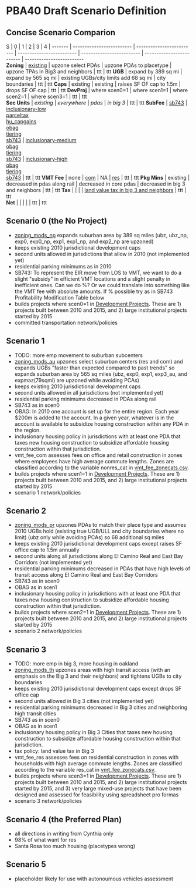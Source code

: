# PBA40 Draft Scenario Definition

## Concise Scenario Comparion

   S    |             0             |             1             |             2             |            3              |            4              |
------- | ------------------------- | ------------------------- | ------------------------- | ------------------------- | ------------------------- | -------------------------           
**Zoning** | [existing](https://github.com/MetropolitanTransportationCommission/bayarea_urbansim/blob/master/data/zoning_mods_0.csv) | upzone select PDAs        | upzone PDAs to placetype  | upzone TPAs in Big3 and neighbors | ttt | ttt
**UGB** | expand by 389 sq mi | expand by 565 sq mi | existing UGBs/city limits add 68 sq mi | city boundaries | ttt | ttt 
**Caps** | existing | existing | raises SF OF cap to 1.5m | drops SF OF cap | ttt | ttt 
**DevProj** | where scen0=1 | where scen1=1 | where scen2=1 | where scen3=1 | ttt | ttt                         
**Sec Units** | *existing* | *everywhere* | *pdas* | *in big 3* | ttt | ttt
**SubFee** | [sb743](accounts_pba40.md#sb743) | [inclusionary-low](accounts_pba40.md#inclusionary-zoning-low) <br> [parceltax](accounts_pba40.md#parcel-tax) <br> [hu_capgains](accounts_pba40.md#housing-capital-gains-tax) <br> [obag](accounts_pba40.md#obag) <br> [tiering](accounts_pba40.md#ceqa-tiering) <br> [sb743](accounts_pba40.md#sb743) | [inclusionary-medium](accounts_pba40.md#inclusionary-zoning-medium) <br> [obag](accounts_pba40.md#obag) <br>  [tiering](accounts_pba40.md#ceqa-tiering) <br> [sb743](accounts_pba40.md#sb743) | [inclusionary-high](accounts_pba40.md#inclusionary-zoning-high) <br> [obag](accounts_pba40.md#obag) <br> [tiering](accounts_pba40.md#ceqa-tiering) <br> [sb743](accounts_pba40.md#sb743) | ttt | ttt 
**VMT Fee** | none | [com](accounts_pba40.md#vmt-fees) | NA | [res](accounts_pba40.md#vmt-fees) | ttt | ttt
**Pkg Mins** | existing | decreased in pdas along rail | decreased in core pdas | decreased in big 3 and neighbors | ttt | ttt
**Tax** |  |  | | [land value tax in big 3 and neighbors](accounts_pba40.md#land-value-tax) | ttt | ttt                        
**Net** |                           |                           |                           | | ttt | ttt               
                         
                         


## Scenario 0 (the No Project)

* [zoning_mods_np](https://github.com/MetropolitanTransportationCommission/bayarea_urbansim/blob/master/data/zoning_mods_0.csv) expands suburban area by 389 sq miles (ubz, ubz_np, exp0, exp0_np, exp1, exp1_np, and exp2_np are upzoned)
* keeps existing 2010 jurisdictional development caps
* second units allowed in jurisdictions that allow in 2010 (not implemented yet)
* residential parking minimums as in 2010
* SB743: To represent the EIR move from LOS to VMT, we want to do a slight "subsidy" in efficient VMT locations and a slight penalty in inefficient ones. Can we do %? Or we could translate into something like the VMT fee with absolute amounts. If % possible try as in SB743 Profitability Modification Table below
* builds projects where scen0=1 in [Development Projects](https://github.com/MetropolitanTransportationCommission/bayarea_urbansim/blob/master/data/development_projects.csv). These are 1) projects built between 2010 and 2015, and 2) large institutional projects started by 2015
* committed transportation network/policies

## Scenario 1

* TODO: more emp movement to suburban subcenters
* [zoning_mods_au](https://github.com/MetropolitanTransportationCommission/bayarea_urbansim/blob/master/data/zoning_mods_au.csv) upzones select suburban centers (res and com) and expands UGBs "faster than expected compared to past trends" so expands suburban area by 565 sq miles  (ubz, exp0, exp1, exp3_au, and expmaz(79sqmi) are upzoned while avoiding PCAs)
* keeps existing 2010 jurisdictional development caps
* second units allowed in all jurisdictions (not implemented yet)
* residential parking minimums decreased in PDAs along rail
* SB743 as in scen0
* OBAG: In 2010 one account is set up for the entire region. Each year $200m is added to the account. In a given year, whatever is in the account is available to subsidize housing construction within any PDA in the region.
* inclusionary housing policy in jurisdictions with at least one PDA that taxes new housing construction to subsidize affordable housing construction within that jurisdiction.
* vmt_fee_com assesses fees on office and retail construction in zones where employees have high average commute lengths. Zones are classified according to the variable nonres_cat in [vmt_fee_zonecats.csv](https://github.com/MetropolitanTransportationCommission/bayarea_urbansim/blob/master/data/vmt_fee_zonecats.csv).
* builds projects where scen1=1 in [Development Projects](https://github.com/MetropolitanTransportationCommission/bayarea_urbansim/blob/master/data/development_projects.csv). These are 1) projects built between 2010 and 2015, and 2) large institutional projects started by 2015
* scenario 1 network/policies


## Scenario 2

* [zoning_mods_pr](https://github.com/MetropolitanTransportationCommission/bayarea_urbansim/blob/master/data/zoning_mods_2.csv) upzones PDAs to match their place type and assumes 2010 UGBs hold (existing true UGB/ULL and city boundaries where no limit) (ubz only while avoiding PCAs) so 68 additional sq miles
* keeps existing 2010 jurisdictional development caps except raises SF office cap to 1.5m annually
* second units along all jurisdictions along El Camino Real and East Bay Corridors (not implemented yet)
* residential parking minimums decreased in PDAs that have high levels of transit access along El Camino Real and East Bay Corridors
* SB743 as in scen0
* OBAG as in scen1
* inclusionary housing policy in jurisdictions with at least one PDA that taxes new housing construction to subsidize affordable housing construction within that jurisdiction. 
* builds projects where scen2=1 in [Development Projects](https://github.com/MetropolitanTransportationCommission/bayarea_urbansim/blob/master/data/development_projects.csv). These are 1) projects built between 2010 and 2015, and 2) large institutional projects started by 2015 
* scenario 2 network/policies


## Scenario 3

* TODO: more emp in big 3, more housing in oakland
* [zoning_mods_th](https://github.com/MetropolitanTransportationCommission/bayarea_urbansim/blob/master/data/zoning_mods_3.csv) upzones areas with high transit access (with an emphasis on the Big 3 and their neighbors) and tightens UGBs to city boundaries
* keeps existing 2010 jurisdictional development caps except drops SF office cap
* second units allowed in Big 3 cities (not implemented yet)
* residential parking minimums decreased in Big 3 cities and neighboring high transit cities 
* SB743 as in scen0
* OBAG as in scen1
* inclusionary housing policy in Big 3 Cities that taxes new housing construction to subsidize affordable housing construction within that jurisdiction.
* tax policy: land value tax in Big 3
* vmt_fee_res assesses fees on residential construction in zones with households with high average commute lengths. Zones are classified according to the variable res_cat in [vmt_fee_zonecats.csv](https://github.com/MetropolitanTransportationCommission/bayarea_urbansim/blob/master/data/vmt_fee_zonecats.csv).
* builds projects where scen3=1 in [Development Projects](https://github.com/MetropolitanTransportationCommission/bayarea_urbansim/blob/master/data/development_projects.csv). These are 1) projects built between 2010 and 2015, and 2) large institutional projects started by 2015, and 3) very large mixed-use projects that have been designed and assessed for feasibility using spreadsheet pro formas 
* scenario 3 network/policies


## Scenario 4 (the Preferred Plan)
* all directions in writing from Cynthia only
* 98% of what want for res
* Santa Rosa too much housing (placetypes wrong)


## Scenario 5
* placeholder likely for use with autonoumous vehicles assessment
